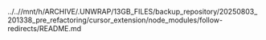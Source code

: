 ../..//mnt/h/ARCHIVE/.UNWRAP/13GB_FILES/backup_repository/20250803_201338_pre_refactoring/cursor_extension/node_modules/follow-redirects/README.md